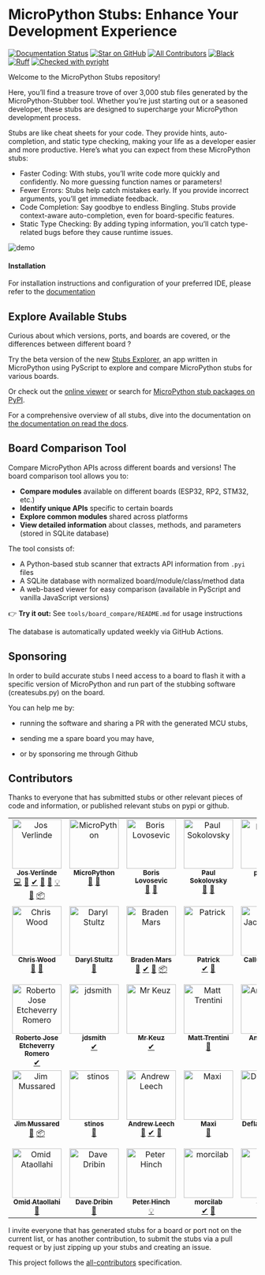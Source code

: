 # MicroPython Stubs: Enhance Your Development Experience

[![Documentation Status](https://readthedocs.org/projects/micropython-stubs/badge/?version=main)](https://micropython-stubs.readthedocs.io/en/latest/?badge=main "Document build status badge")
[![Star on GitHub](https://img.shields.io/github/stars/josverl/micropython-stubs.svg?style=social)](https://github.com/josverl/micropython-stubs/stargazers)
[![All Contributors](https://img.shields.io/badge/all_contributors-19-green.svg?style=flat-square)](#Contributions)
[![Black](https://img.shields.io/badge/code%20style-black-000000.svg)](https://github.com/python/black "Black badge")
[![Ruff](https://img.shields.io/endpoint?url=https://raw.githubusercontent.com/astral-sh/ruff/main/assets/badge/v2.json)](https://github.com/astral-sh/ruff)
[![Checked with pyright](https://microsoft.github.io/pyright/img/pyright_badge.svg)](https://microsoft.github.io/pyright/) 
<!-- [![Checked with pyright](https://github.com/Josverl/micropython-stubs/actions/workflows/test_stub_quality.yml/badge.svg?branch=main)](https://microsoft.github.io/pyright/) -->

Welcome to the MicroPython Stubs repository! 

Here, you’ll find a treasure trove of over 3,000 stub files generated by the MicroPython-Stubber tool. Whether you’re just starting out or a seasoned developer, these stubs are designed to supercharge your MicroPython development process.


Stubs are like cheat sheets for your code. They provide hints, auto-completion, and static type checking, making your life as a developer easier and more productive. Here’s what you can expect from these MicroPython stubs:

* Faster Coding: With stubs, you’ll write code more quickly and confidently. No more guessing function names or parameters!
* Fewer Errors: Stubs help catch mistakes early. If you provide incorrect arguments, you’ll get immediate feedback.
* Code Completion: Say goodbye to endless Bingling. Stubs provide context-aware auto-completion, even for board-specific features.
* Static Type Checking: By adding typing information, you’ll catch type-related bugs before they cause runtime issues.


<!-- <mark>DEMO NEEDS UPDATE</mark> -->

![demo](docs/img/demo.gif)

#### Installation

For installation instructions and configuration of your preferred IDE, please refer to the [documentation](https://micropython-stubs.readthedocs.io/en/main/)
## Explore Available Stubs

Curious about which versions, ports, and boards are covered, or the differences between different board  ? 

Try the beta version of the new [Stubs Explorer](https://josverl.github.io/micropython-stubs/board-explorer-mpy.html), an app written in MicroPython using PyScript to explore and compare MicroPython stubs for various boards.

Or check out the [online viewer](https://flatgithub.com/Josverl/micropython-stubs/?filename=all_modules.json) or search for [MicroPython stub packages on PyPI](https://pypi.org/search/?q=-stubs&o=&c=Programming+Language+%3A%3A+Python+%3A%3A+Implementation+%3A%3A+MicroPython).

For a comprehensive overview of all stubs, dive into the documentation on [the documentation on read the docs](https://micropython-stubs.readthedocs.io/en/main/firmware_grp.html).

## Board Comparison Tool

Compare MicroPython APIs across different boards and versions! The board comparison tool allows you to:

- **Compare modules** available on different boards (ESP32, RP2, STM32, etc.)
- **Identify unique APIs** specific to certain boards
- **Explore common modules** shared across platforms
- **View detailed information** about classes, methods, and parameters (stored in SQLite database)

The tool consists of:
- A Python-based stub scanner that extracts API information from `.pyi` files
- A SQLite database with normalized board/module/class/method data
- A web-based viewer for easy comparison (available in PyScript and vanilla JavaScript versions)

👉 **Try it out:** See `tools/board_compare/README.md` for usage instructions

The database is automatically updated weekly via GitHub Actions.

## Sponsoring

In order to build accurate stubs I need access to a board to flash it with a specific version of MicroPython and run part of the stubbing software (createsubs.py) on the board.

You can help me by: 

- running the software and sharing a PR with the generated MCU stubs,

- sending me a spare board you may have,

- or by sponsoring me through Github

## Contributors

Thanks to everyone that has submitted stubs or other relevant pieces of code and information, or published relevant stubs on pypi or github.

<!-- 
To add via the cli run the following command:
npx all-contributors-cli add user thing,thing
npx all-contributors-cli generate

 - bug
 - tool
 - stubs
 - doc
 -->

<!-- ALL-CONTRIBUTORS-LIST:START - Do not remove or modify this section -->
<!-- prettier-ignore-start -->
<!-- markdownlint-disable -->
<table>
  <tbody>
    <tr>
      <td align="center" valign="top" width="12.5%"><a href="https://github.com/Josverl"><img src="https://avatars2.githubusercontent.com/u/981654?v=4?s=100" width="100px;" alt="Jos Verlinde"/><br /><sub><b>Jos Verlinde</b></sub></a><br /><a href="https://github.com/Josverl/micropython-stubs/commits?author=josverl" title="Code">💻</a> <a href="#stubs-josverl" title="type-stubs">📝</a> <a href="#test-josverl" title="Test">✔</a> <a href="#tool-josverl" title="Tools">🔧</a> <a href="#research-josverl" title="Research">🔬</a> <a href="#example-josverl" title="Examples">💡</a> <a href="#data-josverl" title="Data">🔣</a> <a href="#platform-josverl" title="Packaging/porting to new platform">📦</a></td>
      <td align="center" valign="top" width="12.5%"><a href="https://micropython.org/"><img src="https://avatars1.githubusercontent.com/u/6298560?v=4?s=100" width="100px;" alt="MicroPython"/><br /><sub><b>MicroPython</b></sub></a><br /><a href="#data-micropython" title="Data">🔣</a> <a href="#stubs-micropython" title="type-stubs">📝</a></td>
      <td align="center" valign="top" width="12.5%"><a href="https://github.com/loboris"><img src="https://avatars3.githubusercontent.com/u/6280349?v=4?s=100" width="100px;" alt="Boris Lovosevic"/><br /><sub><b>Boris Lovosevic</b></sub></a><br /><a href="#data-loboris" title="Data">🔣</a> <a href="#stubs-loboris" title="type-stubs">📝</a></td>
      <td align="center" valign="top" width="12.5%"><a href="https://github.com/pfalcon"><img src="https://avatars3.githubusercontent.com/u/500451?v=4?s=100" width="100px;" alt="Paul Sokolovsky"/><br /><sub><b>Paul Sokolovsky</b></sub></a><br /><a href="#data-pfalcon" title="Data">🔣</a> <a href="#stubs-pfalcon" title="type-stubs">📝</a></td>
      <td align="center" valign="top" width="12.5%"><a href="https://github.com/pycopy"><img src="https://avatars0.githubusercontent.com/u/67273174?v=4?s=100" width="100px;" alt="pycopy"/><br /><sub><b>pycopy</b></sub></a><br /><a href="#data-pycopy" title="Data">🔣</a> <a href="#stubs-pycopy" title="type-stubs">📝</a></td>
      <td align="center" valign="top" width="12.5%"><a href="https://github.com/pycom"><img src="https://avatars2.githubusercontent.com/u/16415153?v=4?s=100" width="100px;" alt="Pycom"/><br /><sub><b>Pycom</b></sub></a><br /><a href="#infra-pycom" title="Infrastructure (Hosting, Build-Tools, etc)">🚇</a></td>
      <td align="center" valign="top" width="12.5%"><a href="https://github.com/hlovatt"><img src="https://avatars.githubusercontent.com/u/8424169?v=4?s=100" width="100px;" alt="Howard Lovatt"/><br /><sub><b>Howard Lovatt</b></sub></a><br /><a href="#research-hlovatt" title="Research">🔬</a> <a href="#ideas-hlovatt" title="Ideas, Planning, & Feedback">🤔</a> <a href="#stubs-hlovatt" title="type-stubs">📝</a> <a href="#example-hlovatt" title="Examples">💡</a></td>
      <td align="center" valign="top" width="12.5%"><a href="https://github.com/pfalcon"><img src="https://avatars3.githubusercontent.com/u/500451?v=4?s=100" width="100px;" alt="Paul Sokolovsky"/><br /><sub><b>Paul Sokolovsky</b></sub></a><br /><a href="#stubs-pfalcon" title="type-stubs">📝</a></td>
    </tr>
    <tr>
      <td align="center" valign="top" width="12.5%"><a href="https://github.com/cpwood"><img src="https://avatars.githubusercontent.com/u/13966104?v=4?s=100" width="100px;" alt="Chris Wood"/><br /><sub><b>Chris Wood</b></sub></a><br /><a href="#stubs-cpwood" title="type-stubs">📝</a> <a href="#tool-cpwood" title="Tools">🔧</a></td>
      <td align="center" valign="top" width="12.5%"><a href="https://github.com/dastultz"><img src="https://avatars3.githubusercontent.com/u/4334042?v=4?s=100" width="100px;" alt="Daryl Stultz"/><br /><sub><b>Daryl Stultz</b></sub></a><br /><a href="#stubs-dastultz" title="type-stubs">📝</a></td>
      <td align="center" valign="top" width="12.5%"><a href="https://github.com/BradenM"><img src="https://avatars1.githubusercontent.com/u/5913808?v=4?s=100" width="100px;" alt="Braden Mars"/><br /><sub><b>Braden Mars</b></sub></a><br /><a href="#stubs-BradenM" title="type-stubs">📝</a> <a href="#test-BradenM" title="Test">✔</a> <a href="#tool-BradenM" title="Tools">🔧</a> <a href="#platform-BradenM" title="Packaging/porting to new platform">📦</a></td>
      <td align="center" valign="top" width="12.5%"><a href="http://patrickwalters.us/"><img src="https://avatars0.githubusercontent.com/u/4002194?v=4?s=100" width="100px;" alt="Patrick"/><br /><sub><b>Patrick</b></sub></a><br /><a href="#test-askpatrickw" title="Test">✔</a> <a href="#stubs-askpatrickw" title="type-stubs">📝</a></td>
      <td align="center" valign="top" width="12.5%"><a href="http://comingsoon.tm/"><img src="https://avatars0.githubusercontent.com/u/13251689?v=4?s=100" width="100px;" alt="Callum Jacob Hays"/><br /><sub><b>Callum Jacob Hays</b></sub></a><br /><a href="#example-CallumJHays" title="Examples">💡</a> <a href="#research-CallumJHays" title="Research">🔬</a></td>
      <td align="center" valign="top" width="12.5%"><a href="https://github.com/RonaldHiemstra"><img src="https://avatars.githubusercontent.com/u/17012831?v=4?s=100" width="100px;" alt="Ronald Hiemstra"/><br /><sub><b>Ronald Hiemstra</b></sub></a><br /><a href="https://github.com/Josverl/micropython-stubs/commits?author=ronaldHiemstra" title="Documentation">📖</a></td>
      <td align="center" valign="top" width="12.5%"><a href="https://github.com/thingslu"><img src="https://avatars.githubusercontent.com/u/34967785?v=4?s=100" width="100px;" alt="thingslu"/><br /><sub><b>thingslu</b></sub></a><br /><a href="#stubs-thingslu" title="type-stubs">📝</a> <a href="#test-thingslu" title="Test">✔</a></td>
      <td align="center" valign="top" width="12.5%"><a href="https://github.com/WerdoxDev"><img src="https://avatars.githubusercontent.com/u/32638453?v=4?s=100" width="100px;" alt="Matin Tat"/><br /><sub><b>Matin Tat</b></sub></a><br /><a href="#test-WerdoxDev" title="Test">✔</a></td>
    </tr>
    <tr>
      <td align="center" valign="top" width="12.5%"><a href="https://github.com/robertoetcheverryr"><img src="https://avatars.githubusercontent.com/u/63941860?v=4?s=100" width="100px;" alt="Roberto Jose Etcheverry Romero"/><br /><sub><b>Roberto Jose Etcheverry Romero</b></sub></a><br /><a href="#test-robertoetcheverryr" title="Test">✔</a></td>
      <td align="center" valign="top" width="12.5%"><a href="https://github.com/jdsmith"><img src="https://avatars.githubusercontent.com/u/1379246?v=4?s=100" width="100px;" alt="jdsmith"/><br /><sub><b>jdsmith</b></sub></a><br /><a href="#test-jdsmith" title="Test">✔</a></td>
      <td align="center" valign="top" width="12.5%"><a href="https://github.com/mrkeuz"><img src="https://avatars.githubusercontent.com/u/6247921?v=4?s=100" width="100px;" alt="Mr Keuz"/><br /><sub><b>Mr Keuz</b></sub></a><br /><a href="#test-mrkeuz" title="Test">✔</a></td>
      <td align="center" valign="top" width="12.5%"><a href="https://github.com/mattytrentini"><img src="https://avatars.githubusercontent.com/u/194201?v=4?s=100" width="100px;" alt="Matt Trentini"/><br /><sub><b>Matt Trentini</b></sub></a><br /><a href="#stubs-mattytrentini" title="type-stubs">📝</a></td>
      <td align="center" valign="top" width="12.5%"><a href="https://andrew-stclair.com/"><img src="https://avatars.githubusercontent.com/u/4944499?v=4?s=100" width="100px;" alt="Andrew St Clair"/><br /><sub><b>Andrew St Clair</b></sub></a><br /><a href="#stubs-andrew-stclair" title="type-stubs">📝</a></td>
      <td align="center" valign="top" width="12.5%"><a href="https://gitlab.com/michal.moravec"><img src="https://avatars.githubusercontent.com/u/24276?v=4?s=100" width="100px;" alt="Michal Moravec"/><br /><sub><b>Michal Moravec</b></sub></a><br /><a href="https://github.com/Josverl/micropython-stubs/issues?q=author%3Amishal" title="Bug reports">🐛</a></td>
      <td align="center" valign="top" width="12.5%"><a href="https://github.com/paulober"><img src="https://avatars.githubusercontent.com/u/44974737?v=4?s=100" width="100px;" alt="Paul"/><br /><sub><b>Paul</b></sub></a><br /><a href="#platform-paulober" title="Packaging/porting to new platform">📦</a> <a href="#tool-paulober" title="Tools">🔧</a> <a href="#stubs-paulober" title="type-stubs">📝</a> <a href="https://github.com/Josverl/micropython-stubs/issues?q=author%3Apaulober" title="Bug reports">🐛</a></td>
      <td align="center" valign="top" width="12.5%"><a href="https://github.com/samskiter"><img src="https://avatars.githubusercontent.com/u/1271643?v=4?s=100" width="100px;" alt="Sam Duke"/><br /><sub><b>Sam Duke</b></sub></a><br /><a href="https://github.com/Josverl/micropython-stubs/issues?q=author%3Asamskiter" title="Bug reports">🐛</a></td>
    </tr>
    <tr>
      <td align="center" valign="top" width="12.5%"><a href="https://jimmo.id.au/"><img src="https://avatars.githubusercontent.com/u/5102768?v=4?s=100" width="100px;" alt="Jim Mussared"/><br /><sub><b>Jim Mussared</b></sub></a><br /><a href="#stubs-jimmo" title="type-stubs">📝</a> <a href="#platform-jimmo" title="Packaging/porting to new platform">📦</a></td>
      <td align="center" valign="top" width="12.5%"><a href="https://github.com/stinos"><img src="https://avatars.githubusercontent.com/u/1902997?v=4?s=100" width="100px;" alt="stinos"/><br /><sub><b>stinos</b></sub></a><br /><a href="#stubs-stinos" title="type-stubs">📝</a></td>
      <td align="center" valign="top" width="12.5%"><a href="https://www.gitlab.com/alelec"><img src="https://avatars.githubusercontent.com/u/3318786?v=4?s=100" width="100px;" alt="Andrew Leech"/><br /><sub><b>Andrew Leech</b></sub></a><br /><a href="https://github.com/Josverl/micropython-stubs/issues?q=author%3Aandrewleech" title="Bug reports">🐛</a> <a href="#test-andrewleech" title="Test">✔</a> <a href="#stubs-andrewleech" title="type-stubs">📝</a></td>
      <td align="center" valign="top" width="12.5%"><a href="https://github.com/maxi07"><img src="https://avatars.githubusercontent.com/u/7480270?v=4?s=100" width="100px;" alt="Maxi"/><br /><sub><b>Maxi</b></sub></a><br /><a href="https://github.com/Josverl/micropython-stubs/issues?q=author%3Amaxi07" title="Bug reports">🐛</a></td>
      <td align="center" valign="top" width="12.5%"><a href="https://github.com/DeflateAwning"><img src="https://avatars.githubusercontent.com/u/11021263?v=4?s=100" width="100px;" alt="DeflateAwning"/><br /><sub><b>DeflateAwning</b></sub></a><br /><a href="https://github.com/Josverl/micropython-stubs/issues?q=author%3ADeflateAwning" title="Bug reports">🐛</a></td>
      <td align="center" valign="top" width="12.5%"><a href="https://github.com/bixb922"><img src="https://avatars.githubusercontent.com/u/70152274?v=4?s=100" width="100px;" alt="bixb922"/><br /><sub><b>bixb922</b></sub></a><br /><a href="https://github.com/Josverl/micropython-stubs/issues?q=author%3Abixb922" title="Bug reports">🐛</a></td>
      <td align="center" valign="top" width="12.5%"><a href="https://github.com/Sylvain-BROCAS"><img src="https://avatars.githubusercontent.com/u/82153591?v=4?s=100" width="100px;" alt="Sylvain BROCAS"/><br /><sub><b>Sylvain BROCAS</b></sub></a><br /><a href="https://github.com/Josverl/micropython-stubs/issues?q=author%3ASylvain-BROCAS" title="Bug reports">🐛</a></td>
      <td align="center" valign="top" width="12.5%"><a href="https://github.com/victorallume"><img src="https://avatars.githubusercontent.com/u/97857677?v=4?s=100" width="100px;" alt="victorallume"/><br /><sub><b>victorallume</b></sub></a><br /><a href="https://github.com/Josverl/micropython-stubs/issues?q=author%3Avictorallume" title="Bug reports">🐛</a></td>
    </tr>
    <tr>
      <td align="center" valign="top" width="12.5%"><a href="https://github.com/Omid888"><img src="https://avatars.githubusercontent.com/u/30343035?v=4?s=100" width="100px;" alt="Omid Ataollahi"/><br /><sub><b>Omid Ataollahi</b></sub></a><br /><a href="https://github.com/Josverl/micropython-stubs/issues?q=author%3AOmid888" title="Bug reports">🐛</a></td>
      <td align="center" valign="top" width="12.5%"><a href="https://www.dribin.org/dave/"><img src="https://avatars.githubusercontent.com/u/20428?v=4?s=100" width="100px;" alt="Dave Dribin"/><br /><sub><b>Dave Dribin</b></sub></a><br /><a href="https://github.com/Josverl/micropython-stubs/issues?q=author%3Addribin" title="Bug reports">🐛</a></td>
      <td align="center" valign="top" width="12.5%"><a href="https://github.com/peterhinch"><img src="https://avatars.githubusercontent.com/u/8437477?v=4?s=100" width="100px;" alt="Peter Hinch"/><br /><sub><b>Peter Hinch</b></sub></a><br /><a href="#example-peterhinch" title="Examples">💡</a></td>
      <td align="center" valign="top" width="12.5%"><a href="https://github.com/DavideRossi"><img src="https://avatars.githubusercontent.com/u/9553056?v=4?s=100" width="100px;" alt="morcilab"/><br /><sub><b>morcilab</b></sub></a><br /><a href="#test-DavideRossi" title="Test">✔</a> <a href="https://github.com/Josverl/micropython-stubs/issues?q=author%3ADavideRossi" title="Bug reports">🐛</a></td>
      <td align="center" valign="top" width="12.5%"><a href="https://tinyu-zhao.github.io/"><img src="https://avatars.githubusercontent.com/u/44396641?v=4?s=100" width="100px;" alt="Tinyu"/><br /><sub><b>Tinyu</b></sub></a><br /><a href="#test-Tinyu-Zhao" title="Test">✔</a> <a href="https://github.com/Josverl/micropython-stubs/issues?q=author%3ATinyu-Zhao" title="Bug reports">🐛</a></td>
      <td align="center" valign="top" width="12.5%"><a href="https://github.com/markusand"><img src="https://avatars.githubusercontent.com/u/12972543?v=4?s=100" width="100px;" alt="Marc Vilella"/><br /><sub><b>Marc Vilella</b></sub></a><br /><a href="#stubs-markusand" title="type-stubs">📝</a></td>
    </tr>
  </tbody>
</table>

<!-- markdownlint-restore -->
<!-- prettier-ignore-end -->

<!-- ALL-CONTRIBUTORS-LIST:END -->

I invite everyone that has generated stubs for a board or port not on the current list, or has another contribution, to submit the stubs via a pull request or by just zipping up your stubs and creating an issue. 

This project follows the [all-contributors](https://github.com/all-contributors/all-contributors) specification. 

[Discussions]: https://github.com/orgs/micropython/discussions/categories/general

